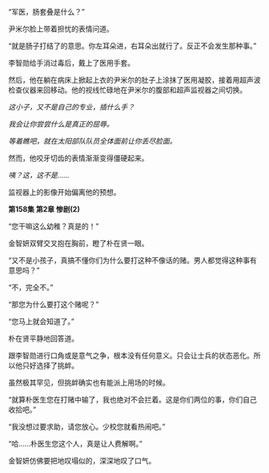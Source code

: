“军医，肠套叠是什么？”

尹米尔脸上带着担忧的表情问道。

“就是肠子打结了的意思。你左耳朵进，右耳朵出就行了。反正不会发生那种事。”

李智勋给手消过毒后，戴上了医用手套。

然后，他在躺在病床上掀起上衣的尹米尔的肚子上涂抹了医用凝胶，接着用超声波检查仪器来回移动。他的视线忙碌地在尹米尔的腹部和超声监视器之间切换。

*这小子，又不是自己的专业，插什么手？*

*我会让你尝尝什么是真正的屈辱。*

*等着瞧吧，就在太阳部队队员全体面前让你丢尽脸面。*

然而，他咬牙切齿的表情渐渐变得僵硬起来。

*咦？这，这不是……*

监视器上的影像开始偏离他的预想。

**第158集 第2章 惨剧(2)**

“您干嘛这么幼稚？真是的！”

金智妍双臂交叉抱在胸前，瞪了朴在贤一眼。

“又不是小孩子，真搞不懂你们为什么要打这种不像话的赌。男人都觉得这种事有意思吗？”

“不，完全不。”

“那您为什么要打这个赌呢？”

“您马上就会知道了。”

朴在贤平静地回答道。

跟李智勋进行口角或是意气之争，根本没有任何意义。只会让士兵的状态恶化。所以他只好选择了挑衅。

虽然极其罕见，但挑衅确实也有能派上用场的时候。

“就算朴医生您在打赌中输了，我也绝对不会拦着。这是你们两位的事，你们自己收拾吧。”

“我没想过要求助，请您放心。少校您就看热闹吧。”

“哈……朴医生您这个人，真是让人费解啊。”

金智妍仿佛要把地叹塌似的，深深地叹了口气。